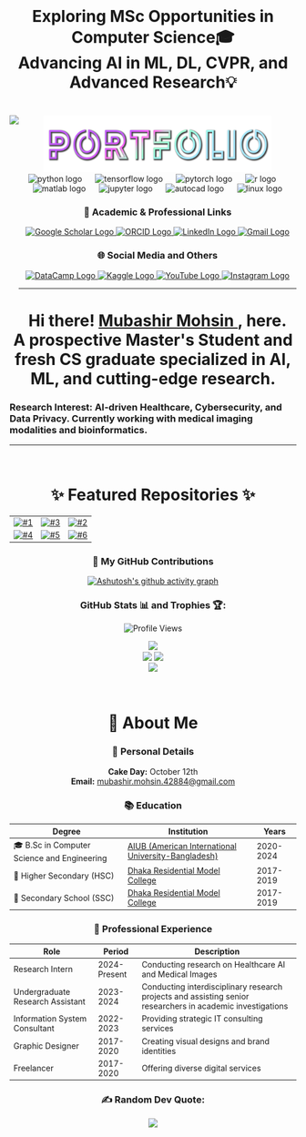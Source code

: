 <br clear="both">

<h1 align="center"> Exploring MSc Opportunities in Computer Science🎓 <br/> Advancing AI in ML, DL, CVPR, and Advanced Research💡</h1>

###

<br clear="both">

<img align="left" height="360" src="https://images-wixmp-ed30a86b8c4ca887773594c2.wixmp.com/f/6fb254a1-b5b9-4a24-a4bc-89d3bf39c7e0/demb6ea-2845f3e6-cc9c-4a71-bbda-21cccc1e9983.gif?token=eyJ0eXAiOiJKV1QiLCJhbGciOiJIUzI1NiJ9.eyJzdWIiOiJ1cm46YXBwOjdlMGQxODg5ODIyNjQzNzNhNWYwZDQxNWVhMGQyNmUwIiwiaXNzIjoidXJuOmFwcDo3ZTBkMTg4OTgyMjY0MzczYTVmMGQ0MTVlYTBkMjZlMCIsIm9iaiI6W1t7InBhdGgiOiJcL2ZcLzZmYjI1NGExLWI1YjktNGEyNC1hNGJjLTg5ZDNiZjM5YzdlMFwvZGVtYjZlYS0yODQ1ZjNlNi1jYzljLTRhNzEtYmJkYS0yMWNjY2MxZTk5ODMuZ2lmIn1dXSwiYXVkIjpbInVybjpzZXJ2aWNlOmZpbGUuZG93bmxvYWQiXX0.1FRQvPQieep_EfcYSIlJOoelAjiDu-uIQ7TF1rss6zY"  />

<div align="center">
  <a href="https://mubashir42884.github.io">
    <img src="portfolio.png" height="100" alt="Portfolio Link" />
  </a>
</div>

<div align="center">
  <img src="https://cdn.jsdelivr.net/gh/devicons/devicon/icons/python/python-original.svg" height="30" alt="python logo" />
  <img width="15" />
  <img src="https://cdn.jsdelivr.net/gh/devicons/devicon/icons/tensorflow/tensorflow-original.svg" height="30" alt="tensorflow logo"  />
  <img width="15" />
  <img src="https://cdn.jsdelivr.net/gh/devicons/devicon/icons/pytorch/pytorch-original.svg" height="30"" alt="pytorch logo"  />
  <img width="15" />
  <img src="https://cdn.jsdelivr.net/gh/devicons/devicon/icons/r/r-original.svg" height="30"" alt="r logo"  />
  <img width="15" />
  <img src="https://cdn.jsdelivr.net/gh/devicons/devicon/icons/matlab/matlab-original.svg" height="30" alt="matlab logo"  />
  <img width="15" />
  <img src="https://cdn.jsdelivr.net/gh/devicons/devicon/icons/jupyter/jupyter-original.svg" height="30" alt="jupyter logo"  />
  <img width="15" />
  <img src="https://skillicons.dev/icons?i=autocad" height="30" alt="autocad logo"  />
  <img width="15" />
  <img src="https://skillicons.dev/icons?i=linux" height="30" alt="linux logo"  />
</div>


<div align="center">

  <h3>📘 Academic & Professional Links</h3>
  <a href="https://scholar.google.com/citations?user=L6Esq54AAAAJ&hl=en">
    <img src="https://img.shields.io/badge/Scholar-%2320beff?color=E6F4FF&logo=google-scholar&style=for-the-badge" height="30" width="110" alt="Google Scholar Logo" />
  </a>
  <a href="https://orcid.org/0009-0008-7205-0855">
      <img src="https://img.shields.io/badge/ORCID-%23187656?color=E6FFF4&logo=orcid&style=for-the-badge" height="30" width="110" alt="ORCID Logo" />
  </a>
  <a href="https://www.linkedin.com/in/mubashir-mohsin/">
  <img src="https://img.shields.io/badge/LinkedIn-%230077B5?color=E6F4FF&logo=linkedin&logoColor=0077B5&style=for-the-badge" height="30" width="110" alt="LinkedIn Logo" />
  </a>
  <a href="mailto:mubashir.mohsin.42884@gmail.com">
      <img src="https://img.shields.io/badge/Gmail-%23D14836?color=FFE6E6&logo=gmail&style=for-the-badge" height="30" width="110" alt="Gmail Logo" />
  </a>

  </br>
  <h3>🌐 Social Media and Others</h3>
  <a href="https://www.datacamp.com/portfolio/MubasirMohsin42884">
      <img src="https://img.shields.io/badge/DataCamp-%23051A2D?color=03ef62&logo=datacamp&logoColor=05192d&style=for-the-badge" height="30" width="110" alt="DataCamp Logo" />
  </a>
  <a href="https://www.kaggle.com/mubashir42884">
      <img src="https://img.shields.io/badge/Kaggle-%233494E6?color=A7CFFA&logo=kaggle&logoColor=007BFF&style=for-the-badge" height="30" width="110" alt="Kaggle Logo" />
  </a>
  <a href="https://www.youtube.com/@_MUBA_">
      <img src="https://img.shields.io/badge/YouTube-%23FF0000?color=FFE6E6&logo=youtube&logoColor=FF0000&style=for-the-badge" height="30" width="110" alt="YouTube Logo" />
  </a>
  <a href="https://www.instagram.com/non_traceable_entity">
      <img src="https://img.shields.io/badge/Instagram-%23E4405F?color=909ED4&logo=instagram&logoColor=CD486B&style=for-the-badge" height="30" width="110" alt="Instagram Logo" />
  </a>


</div>


----

<h1 align="center">Hi there! <a href="https://www.linkedin.com/in/mubashir-mohsin"> Mubashir Mohsin </a>, here. <br/>A prospective Master's Student and fresh CS graduate specialized in AI, ML, and cutting-edge research.</h1>
<h3 align="left"> Research Interest: AI-driven Healthcare, Cybersecurity, and Data Privacy. Currently working with medical imaging modalities and bioinformatics.</h3>

----

<br clear="both">

<div align="center">
  
  #  ✨ Featured Repositories ✨
  
  <table>
    <tr>
      <td align="center">
        <a href="https://github.com/Mubashir42884/Computer-Vision">
          <img src="https://github-readme-stats.vercel.app/api/pin/?username=Mubashir42884&repo=Computer-Vision&theme=gruvbox&hide_border=true" alt="#1" />
        </a>
      </td>
      <td align="center">
        <a href="https://github.com/Mubashir42884/DeepFER-Facial-Expression-Recognition-with-Deep-Neural-Network-and-Attentional-Convolutional-Network">
          <img src="https://github-readme-stats.vercel.app/api/pin/?username=Mubashir42884&repo=DeepFER-Facial-Expression-Recognition-with-Deep-Neural-Network-and-Attentional-Convolutional-Network&theme=gruvbox&hide_border=true" alt="#3" />
        </a>
      </td>
      <td align="center">
        <a href="https://github.com/Mubashir42884/Journey-with-PyTorch">
          <img src="https://github-readme-stats.vercel.app/api/pin/?username=Mubashir42884&repo=Journey-with-PyTorch&theme=gruvbox&hide_border=true" alt="#2" />
        </a>
      </td>
    </tr>
    <tr>
      <td align="center">
        <a href="https://github.com/Mubashir42884/90MinsStat-Football-Statistics-WebApp-using-R">
          <img src="https://github-readme-stats.vercel.app/api/pin/?username=Mubashir42884&repo=90MinsStat-Football-Statistics-WebApp-using-R&theme=gruvbox&hide_border=true" alt="#4" />
        </a>
      </td>
      <td align="center">
        <a href="https://github.com/Mubashir42884/Machine-Learning-Odyssey-Bias-to-Brilliance">
          <img src="https://github-readme-stats.vercel.app/api/pin/?username=Mubashir42884&repo=Machine-Learning-Odyssey-Bias-to-Brilliance&theme=gruvbox&hide_border=true" alt="#5" />
        </a>
      </td>
      <td align="center">
        <a href="https://github.com/Mubashir42884/Journey-with-NLP-LLMs">
          <img src="https://github-readme-stats.vercel.app/api/pin/?username=Mubashir42884&repo=Journey-with-NLP-LLMs&theme=gruvbox&hide_border=true" alt="#6" />
        </a>
      </td>
    </tr>
  </table>
</div>


<div align="center">

###  🌟 My GitHub Contributions

[![Ashutosh's github activity graph](https://github-readme-activity-graph.vercel.app/graph?username=Mubashir42884&bg_color=282828&color=f2b72e&line=73c064&point=fe8019&area=true&hide_border=true)](https://github.com/ashutosh00710/github-readme-activity-graph)

###  GitHub Stats 📊 and Trophies 🏆:
<div align="center">
  <img src="https://komarev.com/ghpvc/?username=Mubashir42884&color=F2B72E&style=for-the-badge&" height="40" width="220" alt="Profile Views">
</div>

![](https://github-profile-trophy.vercel.app/?username=Mubashir42884&title=Stars,Followers,Commits,Experince,Repositories,PullRequest,Reviews&theme=gruvbox&hide_border=true&margin-w=8&margin-h=4&column=6)
<br/>
![](https://github-readme-stats.vercel.app/api/top-langs/?username=Mubashir42884&theme=gruvbox&hide_border=true&include_all_commits=true&count_private=true&layout=donut)
![](https://github-readme-stats.vercel.app/api?username=Mubashir42884&theme=gruvbox&hide_border=true&include_all_commits=true&count_private=true)
<br/>
![](https://github-readme-streak-stats.herokuapp.com/?user=Mubashir42884&theme=gruvbox&hide_border=true)



</div>

<br clear="both">

<div align="center">
  
# 🌟 About Me

### 🎂 Personal Details
  **Cake Day:** October 12th </br>
  **Email:** [mubashir.mohsin.42884@gmail.com](mailto:mubashir.mohsin.42884@gmail.com)

### 📚 Education

| Degree | Institution | Years |
|--------|-------------|-------|
| 🎓 B.Sc in Computer Science and Engineering | [AIUB (American International University-Bangladesh)](https://www.aiub.edu) | 2020-2024 |
| 🏫 Higher Secondary (HSC) | [Dhaka Residential Model College](http://www.drmc.edu.bd) | 2017-2019 |
| 🏫 Secondary School (SSC) | [Dhaka Residential Model College](http://www.drmc.edu.bd) | 2017-2019 |

### 💼 Professional Experience

| Role | Period | Description |
|------|--------|-------------|
| Research Intern | 2024-Present | Conducting research on Healthcare AI and Medical Images |
| Undergraduate Research Assistant | 2023-2024 | Conducting interdisciplinary research projects and assisting senior researchers in academic investigations |
| Information System Consultant | 2022-2023 | Providing strategic IT consulting services |
| Graphic Designer | 2017-2020 | Creating visual designs and brand identities |
| Freelancer | 2017-2020 | Offering diverse digital services |
</div>


<div align="center">
  
  ### ✍️ Random Dev Quote:
  ![](https://quotes-github-readme.vercel.app/api?type=vetical&theme=gruvbox)
  
</div>
  
###

